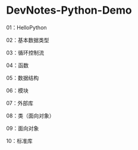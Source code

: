 # DevNotes-Python-Demo

01：HelloPython

02：基本数据类型

03：循环控制流

04：函数

05：数据结构

06：模块

07：外部库

08：类（面向对象）

09：面向对象

10：标准库

